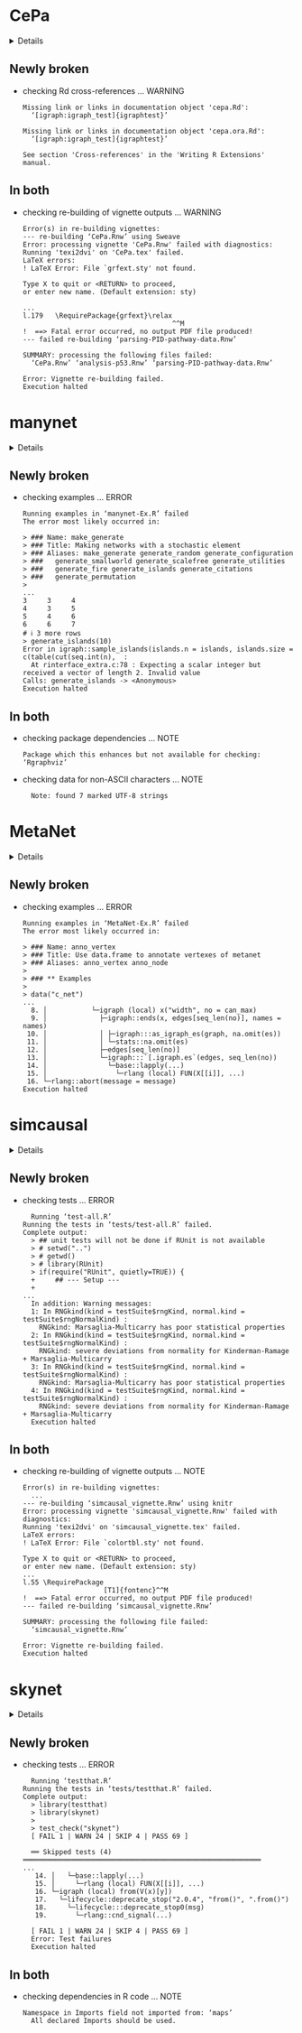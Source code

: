 # CePa

<details>

* Version: 0.8.0
* GitHub: https://github.com/jokergoo/CePa
* Source code: https://github.com/cran/CePa
* Date/Publication: 2022-06-11 21:30:06 UTC
* Number of recursive dependencies: 14

Run `revdepcheck::cloud_details(, "CePa")` for more info

</details>

## Newly broken

*   checking Rd cross-references ... WARNING
    ```
    Missing link or links in documentation object 'cepa.Rd':
      ‘[igraph:igraph_test]{igraphtest}’
    
    Missing link or links in documentation object 'cepa.ora.Rd':
      ‘[igraph:igraph_test]{igraphtest}’
    
    See section 'Cross-references' in the 'Writing R Extensions' manual.
    ```

## In both

*   checking re-building of vignette outputs ... WARNING
    ```
    Error(s) in re-building vignettes:
    --- re-building ‘CePa.Rnw’ using Sweave
    Error: processing vignette 'CePa.Rnw' failed with diagnostics:
    Running 'texi2dvi' on 'CePa.tex' failed.
    LaTeX errors:
    ! LaTeX Error: File `grfext.sty' not found.
    
    Type X to quit or <RETURN> to proceed,
    or enter new name. (Default extension: sty)
    
    ...
    l.179   \RequirePackage{grfext}\relax
                                         ^^M
    !  ==> Fatal error occurred, no output PDF file produced!
    --- failed re-building ‘parsing-PID-pathway-data.Rnw’
    
    SUMMARY: processing the following files failed:
      ‘CePa.Rnw’ ‘analysis-p53.Rnw’ ‘parsing-PID-pathway-data.Rnw’
    
    Error: Vignette re-building failed.
    Execution halted
    ```

# manynet

<details>

* Version: 1.0.5
* GitHub: https://github.com/stocnet/manynet
* Source code: https://github.com/cran/manynet
* Date/Publication: 2024-08-30 04:50:02 UTC
* Number of recursive dependencies: 147

Run `revdepcheck::cloud_details(, "manynet")` for more info

</details>

## Newly broken

*   checking examples ... ERROR
    ```
    Running examples in ‘manynet-Ex.R’ failed
    The error most likely occurred in:
    
    > ### Name: make_generate
    > ### Title: Making networks with a stochastic element
    > ### Aliases: make_generate generate_random generate_configuration
    > ###   generate_smallworld generate_scalefree generate_utilities
    > ###   generate_fire generate_islands generate_citations
    > ###   generate_permutation
    > 
    ...
    3     3     4
    4     3     5
    5     4     6
    6     6     7
    # ℹ 3 more rows
    > generate_islands(10)
    Error in igraph::sample_islands(islands.n = islands, islands.size = c(table(cut(seq.int(n),  : 
      At rinterface_extra.c:78 : Expecting a scalar integer but received a vector of length 2. Invalid value
    Calls: generate_islands -> <Anonymous>
    Execution halted
    ```

## In both

*   checking package dependencies ... NOTE
    ```
    Package which this enhances but not available for checking: ‘Rgraphviz’
    ```

*   checking data for non-ASCII characters ... NOTE
    ```
      Note: found 7 marked UTF-8 strings
    ```

# MetaNet

<details>

* Version: 0.1.2
* GitHub: https://github.com/Asa12138/MetaNet
* Source code: https://github.com/cran/MetaNet
* Date/Publication: 2024-03-25 20:40:07 UTC
* Number of recursive dependencies: 151

Run `revdepcheck::cloud_details(, "MetaNet")` for more info

</details>

## Newly broken

*   checking examples ... ERROR
    ```
    Running examples in ‘MetaNet-Ex.R’ failed
    The error most likely occurred in:
    
    > ### Name: anno_vertex
    > ### Title: Use data.frame to annotate vertexes of metanet
    > ### Aliases: anno_vertex anno_node
    > 
    > ### ** Examples
    > 
    > data("c_net")
    ...
      8. │           └─igraph (local) x("width", no = can_max)
      9. │             ├─igraph::ends(x, edges[seq_len(no)], names = names)
     10. │             │ ├─igraph:::as_igraph_es(graph, na.omit(es))
     11. │             │ └─stats::na.omit(es)
     12. │             ├─edges[seq_len(no)]
     13. │             └─igraph:::`[.igraph.es`(edges, seq_len(no))
     14. │               └─base::lapply(...)
     15. │                 └─rlang (local) FUN(X[[i]], ...)
     16. └─rlang::abort(message = message)
    Execution halted
    ```

# simcausal

<details>

* Version: 0.5.6
* GitHub: https://github.com/osofr/simcausal
* Source code: https://github.com/cran/simcausal
* Date/Publication: 2022-10-28 11:52:27 UTC
* Number of recursive dependencies: 83

Run `revdepcheck::cloud_details(, "simcausal")` for more info

</details>

## Newly broken

*   checking tests ... ERROR
    ```
      Running ‘test-all.R’
    Running the tests in ‘tests/test-all.R’ failed.
    Complete output:
      > ## unit tests will not be done if RUnit is not available
      > # setwd("..")
      > # getwd()
      > # library(RUnit)
      > if(require("RUnit", quietly=TRUE)) {
      +     ## --- Setup ---
      + 
    ...
      In addition: Warning messages:
      1: In RNGkind(kind = testSuite$rngKind, normal.kind = testSuite$rngNormalKind) :
        RNGkind: Marsaglia-Multicarry has poor statistical properties
      2: In RNGkind(kind = testSuite$rngKind, normal.kind = testSuite$rngNormalKind) :
        RNGkind: severe deviations from normality for Kinderman-Ramage + Marsaglia-Multicarry
      3: In RNGkind(kind = testSuite$rngKind, normal.kind = testSuite$rngNormalKind) :
        RNGkind: Marsaglia-Multicarry has poor statistical properties
      4: In RNGkind(kind = testSuite$rngKind, normal.kind = testSuite$rngNormalKind) :
        RNGkind: severe deviations from normality for Kinderman-Ramage + Marsaglia-Multicarry
      Execution halted
    ```

## In both

*   checking re-building of vignette outputs ... NOTE
    ```
    Error(s) in re-building vignettes:
      ...
    --- re-building ‘simcausal_vignette.Rnw’ using knitr
    Error: processing vignette 'simcausal_vignette.Rnw' failed with diagnostics:
    Running 'texi2dvi' on 'simcausal_vignette.tex' failed.
    LaTeX errors:
    ! LaTeX Error: File `colortbl.sty' not found.
    
    Type X to quit or <RETURN> to proceed,
    or enter new name. (Default extension: sty)
    ...
    l.55 \RequirePackage
                        [T1]{fontenc}^^M
    !  ==> Fatal error occurred, no output PDF file produced!
    --- failed re-building ‘simcausal_vignette.Rnw’
    
    SUMMARY: processing the following file failed:
      ‘simcausal_vignette.Rnw’
    
    Error: Vignette re-building failed.
    Execution halted
    ```

# skynet

<details>

* Version: 1.4.3
* GitHub: https://github.com/ropensci/skynet
* Source code: https://github.com/cran/skynet
* Date/Publication: 2022-06-17 13:00:02 UTC
* Number of recursive dependencies: 98

Run `revdepcheck::cloud_details(, "skynet")` for more info

</details>

## Newly broken

*   checking tests ... ERROR
    ```
      Running ‘testthat.R’
    Running the tests in ‘tests/testthat.R’ failed.
    Complete output:
      > library(testthat)
      > library(skynet)
      > 
      > test_check("skynet")
      [ FAIL 1 | WARN 24 | SKIP 4 | PASS 69 ]
      
      ══ Skipped tests (4) ═══════════════════════════════════════════════════════════
    ...
       14. │   └─base::lapply(...)
       15. │     └─rlang (local) FUN(X[[i]], ...)
       16. └─igraph (local) from(V(x)[y])
       17.   └─lifecycle::deprecate_stop("2.0.4", "from()", ".from()")
       18.     └─lifecycle:::deprecate_stop0(msg)
       19.       └─rlang::cnd_signal(...)
      
      [ FAIL 1 | WARN 24 | SKIP 4 | PASS 69 ]
      Error: Test failures
      Execution halted
    ```

## In both

*   checking dependencies in R code ... NOTE
    ```
    Namespace in Imports field not imported from: ‘maps’
      All declared Imports should be used.
    ```

